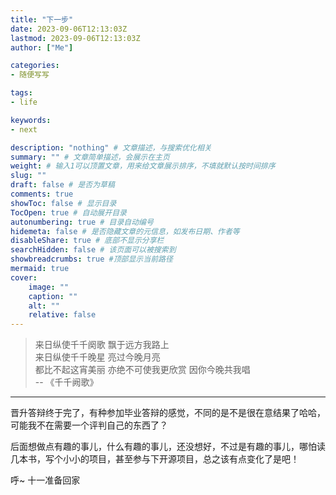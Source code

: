 ```yaml
---
title: "下一步"
date: 2023-09-06T12:13:03Z
lastmod: 2023-09-06T12:13:03Z
author: ["Me"]

categories:
- 随便写写

tags:
- life

keywords:
- next

description: "nothing" # 文章描述，与搜索优化相关
summary: "" # 文章简单描述，会展示在主页
weight: # 输入1可以顶置文章，用来给文章展示排序，不填就默认按时间排序
slug: ""
draft: false # 是否为草稿
comments: true
showToc: false # 显示目录
TocOpen: true # 自动展开目录
autonumbering: true # 目录自动编号
hidemeta: false # 是否隐藏文章的元信息，如发布日期、作者等
disableShare: true # 底部不显示分享栏
searchHidden: false # 该页面可以被搜索到
showbreadcrumbs: true #顶部显示当前路径
mermaid: true
cover:
    image: ""
    caption: ""
    alt: ""
    relative: false
---
```


> 来日纵使千千阕歌 飘于远方我路上  
来日纵使千千晚星 亮过今晚月亮  
都比不起这宵美丽 亦绝不可使我更欣赏 因你今晚共我唱  
-- 《千千阙歌》
----

晋升答辩终于完了，有种参加毕业答辩的感觉，不同的是不是很在意结果了哈哈，可能我不在需要一个评判自己的东西了？

后面想做点有趣的事儿，什么有趣的事儿，还没想好，不过是有趣的事儿，哪怕读几本书，写个小小的项目，甚至参与下开源项目，总之该有点变化了是吧！

呼~ 十一准备回家
<!-- more --> 
